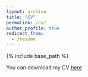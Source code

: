 ```yaml
---
layout: archive
title: "CV"
permalink: /cv/
author_profile: true
redirect_from:
  - /resume
---
```


{% include base_path %}

You can download my CV <a href="https://jzhangg.github.io/files/CV_Jiayue_Zhang_202409.pdf" target="_blank">here</a>


